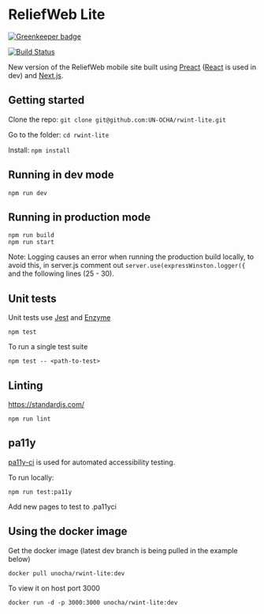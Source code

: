 # ReliefWeb Lite

[![Greenkeeper badge](https://badges.greenkeeper.io/UN-OCHA/rwint-lite.svg)](https://greenkeeper.io/)

[![Build Status](https://travis-ci.org/UN-OCHA/rwint-lite.svg?branch=master)](https://travis-ci.org/UN-OCHA/rwint-lite)

New version of the ReliefWeb mobile site built using [Preact](https://preactjs.com/) ([React](https://facebook.github.io/react/) is used in dev) and [Next.js](https://github.com/zeit/next.js).

## Getting started

Clone the repo: `git clone git@github.com:UN-OCHA/rwint-lite.git`

Go to the folder: `cd rwint-lite`

Install: `npm install`

## Running in dev mode

`npm run dev`

## Running in production mode

```
npm run build
npm run start
```

Note: Logging causes an error when running the production build locally, to avoid this, in server.js comment out `server.use(expressWinston.logger({` and the following lines (25 - 30).

## Unit tests

Unit tests use [Jest](https://facebook.github.io/jest/) and [Enzyme](http://airbnb.io/enzyme/)

`npm test`

To run a single test suite

`npm test -- <path-to-test>`

## Linting

https://standardjs.com/

`npm run lint`

## pa11y

[pa11y-ci](https://github.com/pa11y/ci) is used for automated accessibility testing.

To run locally:

`npm run test:pa11y`

Add new pages to test to .pa11yci


## Using the docker image

Get the docker image (latest dev branch is being pulled in the example below)

`docker pull unocha/rwint-lite:dev`

To view it on host port 3000

`docker run -d -p 3000:3000 unocha/rwint-lite:dev`
